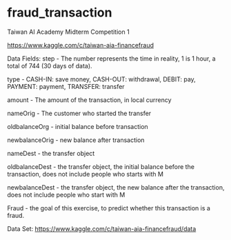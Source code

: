 # fraud_transaction
Taiwan AI Academy Midterm Competition 1

https://www.kaggle.com/c/taiwan-aia-financefraud

Data Fields:
step - The number represents the time in reality, 1 is 1 hour, a total of 744 (30 days of data).

type - CASH-IN: save money, CASH-OUT: withdrawal, DEBIT: pay, PAYMENT: payment, TRANSFER: transfer

amount - The amount of the transaction, in local currency

nameOrig - The customer who started the transfer

oldbalanceOrg - initial balance before transaction

newbalanceOrig - new balance after transaction

nameDest - the transfer object

oldbalanceDest - the transfer object, the initial balance before the transaction, does not include people who starts with M

newbalanceDest - the transfer object, the new balance after the transaction, does not include people who start with M

Fraud - the goal of this exercise, to predict whether this transaction is a fraud.

Data Set:
https://www.kaggle.com/c/taiwan-aia-financefraud/data
